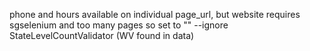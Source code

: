 phone and hours available on individual page_url, but website requires sgselenium and too many pages so set to "<INACCESSIBLE>"
--ignore StateLevelCountValidator (WV found in data)
